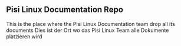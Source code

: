 Pisi Linux Documentation Repo
---------------------------

This is the place where the Pisi Linux Documentation team drop all its documents
Dies ist der Ort wo das Pisi Linux Team alle Dokumente platzieren wird